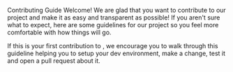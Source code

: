 Contributing Guide
Welcome! We are glad that you want to contribute to our project and make it as easy and transparent as possible! If you aren't sure what to expect, here are some guidelines for our project so you feel more comfortable with how things will go.

If this is your first contribution to , we encourage you to walk through this guideline helping you to setup your dev environment, make a change, test it and open a pull request about it.